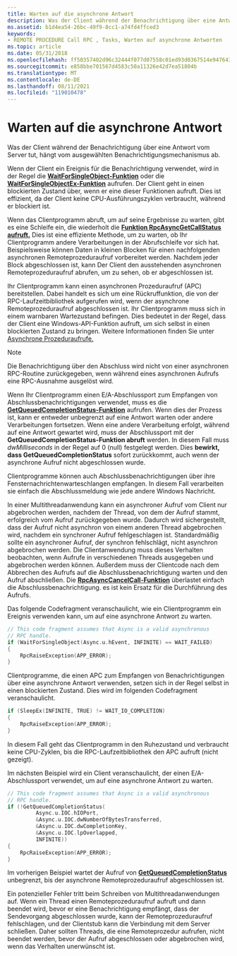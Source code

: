 ```yaml
---
title: Warten auf die asynchrone Antwort
description: Was der Client während der Benachrichtigung über eine Antwort vom Server tut, hängt vom ausgewählten Benachrichtigungsmechanismus ab.
ms.assetid: b1d4ea54-26bc-49f9-8cc1-a74fd4ffced3
keywords:
- REMOTE PROCEDURE Call RPC , Tasks, Warten auf asynchrone Antworten
ms.topic: article
ms.date: 05/31/2018
ms.openlocfilehash: ff50357402d96c32444f077d07558c01ed93d0367514e947643a28bf3041f204
ms.sourcegitcommit: e858bbe701567d4583c50a11326e42d7ea51804b
ms.translationtype: MT
ms.contentlocale: de-DE
ms.lasthandoff: 08/11/2021
ms.locfileid: "119010478"
---
```

# <a name="waiting-for-the-asynchronous-reply"></a>Warten auf die asynchrone Antwort

Was der Client während der Benachrichtigung über eine Antwort vom Server tut, hängt vom ausgewählten Benachrichtigungsmechanismus ab.

Wenn der Client ein Ereignis für die Benachrichtigung verwendet, wird in der Regel die [**WaitForSingleObject-Funktion**](/windows/desktop/api/synchapi/nf-synchapi-waitforsingleobject) oder die [**WaitForSingleObjectEx-Funktion**](/windows/desktop/api/synchapi/nf-synchapi-waitforsingleobjectex) aufrufen. Der Client geht in einen blockierten Zustand über, wenn er eine dieser Funktionen aufruft. Dies ist effizient, da der Client keine CPU-Ausführungszyklen verbraucht, während er blockiert ist.

Wenn das Clientprogramm abruft, um auf seine Ergebnisse zu warten, gibt es eine Schleife ein, die wiederholt die [**Funktion RpcAsyncGetCallStatus aufruft.**](/windows/desktop/api/Rpcasync/nf-rpcasync-rpcasyncgetcallstatus) Dies ist eine effiziente Methode, um zu warten, ob Ihr Clientprogramm andere Verarbeitungen in der Abrufschleife vor sich hat. Beispielsweise können Daten in kleinen Blocken für einen nachfolgenden asynchronen Remoteprozeduraufruf vorbereitet werden. Nachdem jeder Block abgeschlossen ist, kann Der Client den ausstehenden asynchronen Remoteprozeduraufruf abrufen, um zu sehen, ob er abgeschlossen ist.

Ihr Clientprogramm kann einen asynchronen Prozeduraufruf (APC) bereitstellen. Dabei handelt es sich um eine Rückruffunktion, die von der RPC-Laufzeitbibliothek aufgerufen wird, wenn der asynchrone Remoteprozeduraufruf abgeschlossen ist. Ihr Clientprogramm muss sich in einem warnbaren Wartezustand befingen. Dies bedeutet in der Regel, dass der Client eine Windows-API-Funktion aufruft, um sich selbst in einen blockierten Zustand zu bringen. Weitere Informationen finden Sie unter [Asynchrone Prozeduraufrufe.](/windows/desktop/Sync/asynchronous-procedure-calls)

> [!Note]  
> Die Benachrichtigung über den Abschluss wird nicht von einer asynchronen RPC-Routine zurückgegeben, wenn während eines asynchronen Aufrufs eine RPC-Ausnahme ausgelöst wird.

 

Wenn Ihr Clientprogramm einen E/A-Abschlussport zum Empfangen von Abschlussbenachrichtigungen verwendet, muss es die [**GetQueuedCompletionStatus-Funktion**](/windows/desktop/api/ioapiset/nf-ioapiset-getqueuedcompletionstatus) aufrufen. Wenn dies der Prozess ist, kann er entweder unbegrenzt auf eine Antwort warten oder andere Verarbeitungen fortsetzen. Wenn eine andere Verarbeitung erfolgt, während auf eine Antwort gewartet wird, muss der Abschlussport mit der **GetQueuedCompletionStatus-Funktion abruft** werden. In diesem Fall muss *dwMilliseconds* in der Regel auf 0 (null) festgelegt werden. Dies **bewirkt, dass GetQueuedCompletionStatus** sofort zurückkommt, auch wenn der asynchrone Aufruf nicht abgeschlossen wurde.

Clientprogramme können auch Abschlussbenachrichtigungen über ihre Fensternachrichtenwarteschlangen empfangen. In diesem Fall verarbeiten sie einfach die Abschlussmeldung wie jede andere Windows Nachricht.

In einer Multithreadanwendung kann ein asynchroner Aufruf vom Client nur abgebrochen werden, nachdem der Thread, von dem der Aufruf stammt, erfolgreich vom Aufruf zurückgegeben wurde. Dadurch wird sichergestellt, dass der Aufruf nicht asynchron von einem anderen Thread abgebrochen wird, nachdem ein synchroner Aufruf fehlgeschlagen ist. Standardmäßig sollte ein asynchroner Aufruf, der synchron fehlschlägt, nicht asynchron abgebrochen werden. Die Clientanwendung muss dieses Verhalten beobachten, wenn Aufrufe in verschiedenen Threads ausgegeben und abgebrochen werden können. Außerdem muss der Clientcode nach dem Abbrechen des Aufrufs auf die Abschlussbenachrichtigung warten und den Aufruf abschließen. Die [**RpcAsyncCancelCall-Funktion**](/windows/desktop/api/Rpcasync/nf-rpcasync-rpcasynccancelcall) überlastet einfach die Abschlussbenachrichtigung. es ist kein Ersatz für die Durchführung des Aufrufs.

Das folgende Codefragment veranschaulicht, wie ein Clientprogramm ein Ereignis verwenden kann, um auf eine asynchrone Antwort zu warten.


```C++
// This code fragment assumes that Async is a valid asynchronous
// RPC handle.
if (WaitForSingleObject(Async.u.hEvent, INFINITE) == WAIT_FAILED)
{
    RpcRaiseException(APP_ERROR);
}
```



Clientprogramme, die einen APC zum Empfangen von Benachrichtigungen über eine asynchrone Antwort verwenden, setzen sich in der Regel selbst in einen blockierten Zustand. Dies wird im folgenden Codefragment veranschaulicht.


```C++
if (SleepEx(INFINITE, TRUE) != WAIT_IO_COMPLETION)
{
    RpcRaiseException(APP_ERROR);
}
```



In diesem Fall geht das Clientprogramm in den Ruhezustand und verbraucht keine CPU-Zyklen, bis die RPC-Laufzeitbibliothek den APC aufruft (nicht gezeigt).

Im nächsten Beispiel wird ein Client veranschaulicht, der einen E/A-Abschlussport verwendet, um auf eine asynchrone Antwort zu warten.


```C++
// This code fragment assumes that Async is a valid asynchronous
// RPC handle.
if (!GetQueuedCompletionStatus(
         Async.u.IOC.hIOPort,
         &Async.u.IOC.dwNumberOfBytesTransferred,
         &Async.u.IOC.dwCompletionKey,
         &Async.u.IOC.lpOverlapped,
         INFINITE))
{
    RpcRaiseException(APP_ERROR);
}
```



Im vorherigen Beispiel wartet der Aufruf von [**GetQueuedCompletionStatus**](/windows/desktop/api/ioapiset/nf-ioapiset-getqueuedcompletionstatus) unbegrenzt, bis der asynchrone Remoteprozeduraufruf abgeschlossen ist.

Ein potenzieller Fehler tritt beim Schreiben von Multithreadanwendungen auf. Wenn ein Thread einen Remoteprozeduraufruf aufruft und dann beendet wird, bevor er eine Benachrichtigung empfängt, dass der Sendevorgang abgeschlossen wurde, kann der Remoteprozeduraufruf fehlschlagen, und der Clientstub kann die Verbindung mit dem Server schließen. Daher sollten Threads, die eine Remoteprozedur aufrufen, nicht beendet werden, bevor der Aufruf abgeschlossen oder abgebrochen wird, wenn das Verhalten unerwünscht ist.

 

 